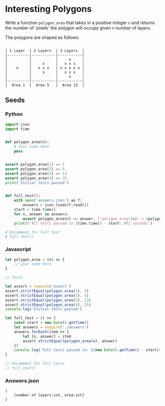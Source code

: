 # Interesting Polygons

Write a function `polygon_area` that takes in a positive integer `n` and returns the number of 'pixels' the polygon
will occupy given `n` number of layers.

The polygons are shaped as follows:
```

| 1 Layer  | 2 Layers  | 3 Layers  |
|----------|-----------|-----------|
|          |           |     x     |
|          |     x     |   x x x   |
|    x     |   x x x   | x x x x x |
|          |     x     |   x x x   |
|          |           |     x     |
|----------|-----------|-----------|
|  Area 1  |  Area 5   |  Area 13  |

```

## Seeds
### Python
```python
import json
import time


def polygon_area(n):
    # Your code here
    pass


assert polygon_area(1) == 1
assert polygon_area(2) == 5
assert polygon_area(3) == 13
assert polygon_area(4) == 25
print('Initial tests passed')


def full_test():
    with open('answers.json') as f:
        answers = json.loads(f.read())
    start = time.time()
    for n, answer in answers:
        assert polygon_area(n) == answer, f'polygon_area({n}) = {polygon_area(n)} != {answer}'
    print(f'All tests passed in {time.time() - start:.4f} seconds')

# Uncomment for full test
# full_test()

```

### Javascript
```javascript
let polygon_area = (n) => {
    // your code here
}

// Tests

let assert = require('assert')
assert.strictEqual(polygon_area(1), 1)
assert.strictEqual(polygon_area(2), 5)
assert.strictEqual(polygon_area(3), 13)
assert.strictEqual(polygon_area(4), 25)
console.log('Initial tests passed')

let full_test = () => {
    const start = new Date().getTime()
    let answers = require('./answers')
    answers.forEach(item => {
        let [n, answer] = item
        assert.strictEqual(polygon_area(n), answer)
    })
    console.log(`Full tests passed in: ${new Date().getTime() - start}ms`)
}

// Uncomment for full tests
// full_test()

```

### Answers.json
```
[
    [number of layers:int, area:int]
]
```
